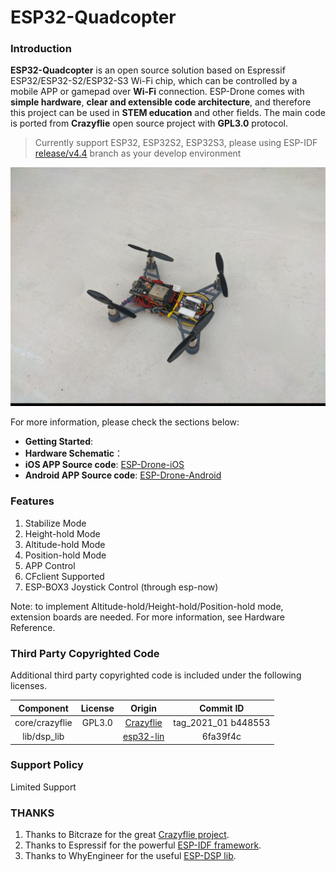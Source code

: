# ESP32-Quadcopter


### Introduction

**ESP32-Quadcopter** is an open source solution based on Espressif ESP32/ESP32-S2/ESP32-S3 Wi-Fi chip, which can be controlled by a mobile APP or gamepad over **Wi-Fi** connection. ESP-Drone comes with **simple hardware**, **clear and extensible code architecture**, and therefore this project can be used in **STEM education** and other fields. The main code is ported from **Crazyflie** open source project with **GPL3.0** protocol.

> Currently support ESP32, ESP32S2, ESP32S3, please using ESP-IDF [release/v4.4](https://docs.espressif.com/projects/esp-idf/en/release-v4.4/esp32/get-started/index.html) branch as your develop environment

![ESP-Drone](./pics/Drone1.jpg)

For more information, please check the sections below:
* **Getting Started**: 
* **Hardware Schematic**：
* **iOS APP Source code**: [ESP-Drone-iOS](https://github.com/EspressifApps/ESP-Drone-iOS)
* **Android APP Source code**: [ESP-Drone-Android](https://github.com/EspressifApps/ESP-Drone-Android)

### Features

1. Stabilize Mode
2. Height-hold Mode
3. Altitude-hold Mode
4. Position-hold Mode
5. APP Control
6. CFclient Supported
7. ESP-BOX3 Joystick Control (through esp-now)

Note: to implement Altitude-hold/Height-hold/Position-hold mode, extension boards are needed. For more information, see Hardware Reference. 

### Third Party Copyrighted Code

Additional third party copyrighted code is included under the following licenses.

| Component | License | Origin |Commit ID |
| :---:  | :---: | :---: |:---: |
| core/crazyflie | GPL3.0  |[Crazyflie](https://github.com/bitcraze/crazyflie-firmware) |tag_2021_01 b448553|
| lib/dsp_lib |  | [esp32-lin](https://github.com/whyengineer/esp32-lin/tree/master/components/dsp_lib) |6fa39f4c|

### Support Policy

Limited Support

### THANKS

1. Thanks to Bitcraze for the great [Crazyflie project](https://www.bitcraze.io/%20).
2. Thanks to Espressif for the powerful [ESP-IDF framework](https://docs.espressif.com/projects/esp-idf/en/latest/esp32s2/get-started/index.html).
3. Thanks to WhyEngineer for the useful [ESP-DSP lib](https://github.com/whyengineer/esp32-lin/tree/master/components/dsp_lib).

